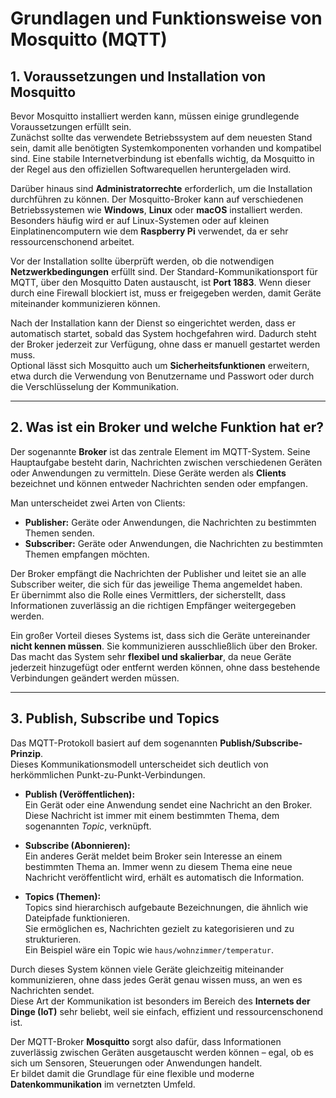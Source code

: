 # Grundlagen und Funktionsweise von Mosquitto (MQTT)

## 1. Voraussetzungen und Installation von Mosquitto

Bevor Mosquitto installiert werden kann, müssen einige grundlegende Voraussetzungen erfüllt sein.  
Zunächst sollte das verwendete Betriebssystem auf dem neuesten Stand sein, damit alle benötigten Systemkomponenten vorhanden und kompatibel sind. Eine stabile Internetverbindung ist ebenfalls wichtig, da Mosquitto in der Regel aus den offiziellen Softwarequellen heruntergeladen wird.  

Darüber hinaus sind **Administratorrechte** erforderlich, um die Installation durchführen zu können. Der Mosquitto-Broker kann auf verschiedenen Betriebssystemen wie **Windows**, **Linux** oder **macOS** installiert werden. Besonders häufig wird er auf Linux-Systemen oder auf kleinen Einplatinencomputern wie dem **Raspberry Pi** verwendet, da er sehr ressourcenschonend arbeitet.  

Vor der Installation sollte überprüft werden, ob die notwendigen **Netzwerkbedingungen** erfüllt sind. Der Standard-Kommunikationsport für MQTT, über den Mosquitto Daten austauscht, ist **Port 1883**. Wenn dieser durch eine Firewall blockiert ist, muss er freigegeben werden, damit Geräte miteinander kommunizieren können.  

Nach der Installation kann der Dienst so eingerichtet werden, dass er automatisch startet, sobald das System hochgefahren wird. Dadurch steht der Broker jederzeit zur Verfügung, ohne dass er manuell gestartet werden muss.  
Optional lässt sich Mosquitto auch um **Sicherheitsfunktionen** erweitern, etwa durch die Verwendung von Benutzername und Passwort oder durch die Verschlüsselung der Kommunikation.  

---

## 2. Was ist ein Broker und welche Funktion hat er?

Der sogenannte **Broker** ist das zentrale Element im MQTT-System. Seine Hauptaufgabe besteht darin, Nachrichten zwischen verschiedenen Geräten oder Anwendungen zu vermitteln. Diese Geräte werden als **Clients** bezeichnet und können entweder Nachrichten senden oder empfangen.  

Man unterscheidet zwei Arten von Clients:  

- **Publisher:** Geräte oder Anwendungen, die Nachrichten zu bestimmten Themen senden.  
- **Subscriber:** Geräte oder Anwendungen, die Nachrichten zu bestimmten Themen empfangen möchten.  

Der Broker empfängt die Nachrichten der Publisher und leitet sie an alle Subscriber weiter, die sich für das jeweilige Thema angemeldet haben.  
Er übernimmt also die Rolle eines Vermittlers, der sicherstellt, dass Informationen zuverlässig an die richtigen Empfänger weitergegeben werden.  

Ein großer Vorteil dieses Systems ist, dass sich die Geräte untereinander **nicht kennen müssen**. Sie kommunizieren ausschließlich über den Broker.  
Das macht das System sehr **flexibel und skalierbar**, da neue Geräte jederzeit hinzugefügt oder entfernt werden können, ohne dass bestehende Verbindungen geändert werden müssen.  

---

## 3. Publish, Subscribe und Topics

Das MQTT-Protokoll basiert auf dem sogenannten **Publish/Subscribe-Prinzip**.  
Dieses Kommunikationsmodell unterscheidet sich deutlich von herkömmlichen Punkt-zu-Punkt-Verbindungen.  

- **Publish (Veröffentlichen):**  
  Ein Gerät oder eine Anwendung sendet eine Nachricht an den Broker. Diese Nachricht ist immer mit einem bestimmten Thema, dem sogenannten *Topic*, verknüpft.  

- **Subscribe (Abonnieren):**  
  Ein anderes Gerät meldet beim Broker sein Interesse an einem bestimmten Thema an. Immer wenn zu diesem Thema eine neue Nachricht veröffentlicht wird, erhält es automatisch die Information.  

- **Topics (Themen):**  
  Topics sind hierarchisch aufgebaute Bezeichnungen, die ähnlich wie Dateipfade funktionieren.  
  Sie ermöglichen es, Nachrichten gezielt zu kategorisieren und zu strukturieren.  
  Ein Beispiel wäre ein Topic wie `haus/wohnzimmer/temperatur`.  

Durch dieses System können viele Geräte gleichzeitig miteinander kommunizieren, ohne dass jedes Gerät genau wissen muss, an wen es Nachrichten sendet.  
Diese Art der Kommunikation ist besonders im Bereich des **Internets der Dinge (IoT)** sehr beliebt, weil sie einfach, effizient und ressourcenschonend ist.  

Der MQTT-Broker **Mosquitto** sorgt also dafür, dass Informationen zuverlässig zwischen Geräten ausgetauscht werden können – egal, ob es sich um Sensoren, Steuerungen oder Anwendungen handelt.  
Er bildet damit die Grundlage für eine flexible und moderne **Datenkommunikation** im vernetzten Umfeld.  
